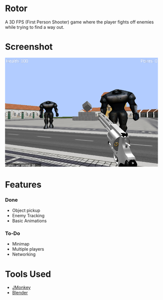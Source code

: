 # Rotor

A 3D FPS (First Person Shooter) game where the player fights off enemies while trying to find a way out.

# Screenshot

<img src="images/screencap.PNG">

# Features

### Done
* Object pickup
* Enemy Tracking
* Basic Animations

### To-Do
* Minimap
* Multiple players
* Networking

# Tools Used
* [JMonkey](http://jmonkeyengine.org/)
* [Blender](https://www.blender.org/)
